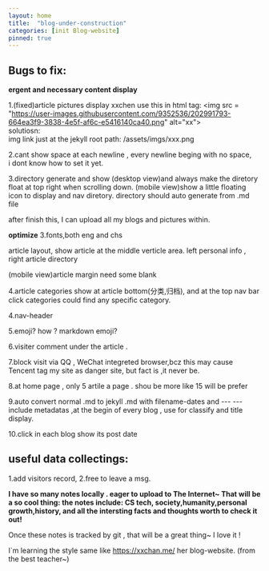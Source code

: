 ```yaml
---
layout: home
title:  "blog-under-construction"
categories: [init Blog-website]
pinned: true
---
```

## Bugs to fix:

**ergent and  necessary content display**

 
1.(fixed)article pictures display
xxchen use this in html tag: \<img src = "https://user-images.githubusercontent.com/9352536/202991793-664ea3f9-3838-4e5f-af6c-e5416140ca40.png" alt="xx">   
solutiosn:  
img link just at the jekyll root path: /assets/imgs/xxx.png  

2.cant show space at each newline , every newline beging with no space,  
i dont know how to set it yet.

3.directory generate and show
(desktop view)and always make the diretory float at top right when scrolling down. 
(mobile view)show a little floating icon to display and nav diretory. 
directory should auto generate from .md file 

after finish this, I can upload all my blogs and pictures within.


**optimize**
3.fonts,both eng and chs

article layout, show article at the middle verticle area.
left  personal info , right article directory

(mobile view)article margin need some blank

4.article categories  show at  article bottom(分类,归档), and at the top nav bar click categories could find any specific category.

4.nav-header 

5.emoji? how ? markdown emoji?

6.visiter comment under the article .

7.block visit via QQ , WeChat integreted browser,bcz this may cause Tencent tag my site as danger site, but fact is ,it never be.
 
8.at home page , only  5 artile a page .
shou be more like 15 will be prefer

9.auto convert normal .md to jekyll .md
with filename-dates and --- ---  include metadatas ,at the begin of every blog , use for classify and title display.

10.click in each blog show its post date 

## useful data collectings:
1.add visitors record,
2.free to leave a msg.


**I have so many notes locally .
 eager to upload to The Internet~
That will be a so cool thing:
  the notes include:
    CS tech, society,humanity,personal growth,history, and all the intersting facts and thoughts worth to check it out!**

Once these notes is tracked by git , that will be a great thing~ I love it !



I\`m learning the style same like https://xxchan.me/ her blog-website. (from the best teacher~) 


